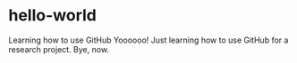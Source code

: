 # hello-world
Learning how to use GitHub
Yoooooo! Just learning how to use GitHub for a research project. Bye, now. 
